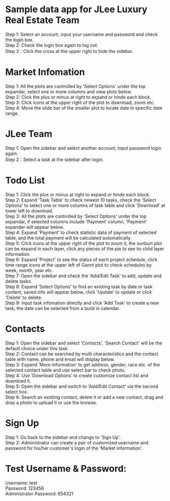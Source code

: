 # Sample data app for JLee Luxury Real Estate Team    

Step 1: Select an account, input your username and password and check the login box.  
Step 2: Check the login box again to log out.  
Step 3：Click the cross at the upper right to hide the sidebar.   

# Market Infomation  
Step 1: All the plots are controlled by 'Select Options' under the top expandar, select one or more columns and view plots below.  
Step 2: Click the plus or minus at right to expand or hinde each block.  
Step 3: Click icons at the upper right of the plot to download, zoom etc.  
Step 4: Move the slide bar of the smaller plot to locate date in specific date range.  

# JLee Team  
Step 1: Open the sidebar and select another account, input password login again.   
Step 2：Select a task at the sidebar after login.  
  # Todo List  
  Step 1: Click the plus or minus at right to expand or hinde each block.  
  Step 2: Expand 'Task Table' to check newest 10 tasks, check the 'Select Options' to select one or more columns of task table and click 'Download' at lower left to download.   
  Step 3: All the plots are controlled by 'Select Options' under the top expandar, if selected columns include 'Payment' column, 'Payment' expander will appear below.  
  Step 4: Expand 'Payment' to check statistic data of payment of selected table, and the total payment will be calculated automatically.  
  Step 5: Click icons at the upper right of the plot to zoom it, the sunburt plot can be expand in each layer, click any pieces of the pie to see its child layer information.   
  Step 6: Expand 'Project' to see the status of each project schedule, click time range icons at the upper left of Gannt plot to check schedules by week, month, year etc.  
  Step 7: Open the sidebar and check the 'Add/Edit Task' to add, update and delete tasks.   
  Step 8: Expand 'Select Options' to find an existing task by date or task content, saved info will appear below, click 'Update' to update or click 'Delete' to delete.  
  Step 9: Input task infomation directly and click 'Add Task' to create a new task, the date can be selected from a build in calendar.  
  # Contacts  
  Step 1: Open the sidebar and select 'Contacts', 'Search Contact' will be the default choice under this task.  
  Step 2: Contact can be searched by multi characteristics and the contact table with name, phone and email will display below.  
  Step 3: Expand 'More information' to get address, gender, race etc. of the selected contact table and use select bar to check photo.  
  Step 4: Use 'Download Options' to create customize contact list and download it.  
  Step 5: Open the sidebar and switch to 'Add/Edit Contact' via the second select box.  
  Step 6: Search an existing contact, delete it or add a new contact, drag and drop a photo to upload it or use the browse.  
  # Sign Up  
  Step 1: Go back to the sidebar and change to 'Sign Up'.  
  Step 2: Administrator can create a pair of customized username and password for his/her customer's login of the 'Market information'.  
  
  
 # Test Username & Password:  
 Username: test  
 Password: 123456  
 Administrator Password: 654321  
  
  
  
